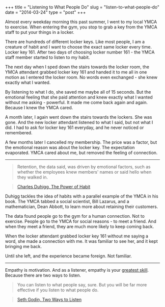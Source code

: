 +++
title = "Listening to What People Do"
slug = "listen-to-what-people-do"
date = "2014-03-24"
type = "post"
+++ 

Almost every weekday morning this past summer, I went to my local YMCA to exercise. When entering the gym, you stop to grab a key from the YMCA staff to put your things in a locker. 

There are hundreds of different locker keys. Like most people, I am a creature of habit and I want to choose the exact same locker every time. Locker key 161. After two days of choosing locker number 161 - the YMCA staff member started to listen to my habit. 

The next day when I sped down the stairs towards the locker room, the YMCA attendant grabbed locker key 161 and handed it to me all in one motion as I entered the locker room. No words even exchanged - she knew exactly what I wanted. 

By listening to what I do, she saved me maybe all of 15 seconds. But the emotional feeling that she paid attention and knew exactly what I wanted without me asking - powerful. It made me come back again and again. Because I knew the YMCA cared. 

A month later, I again went down the stairs towards the lockers. She was gone. And the new locker attendant listened to what I said, but not what I did. I had to ask for locker key 161 everyday, and he never noticed or remembered. 

A few months later I cancelled my membership. The price was a factor, but the emotional reason was about the locker key. The expectation evaporated. YMCA cared about me, but removed the feeling of connection.

* * * 

 > Retention, the data said, was driven by emotional factors, such as whether the employees knew members' names or said hello when they walked in.

> [Charles Duhigg, The Power of Habit](http://www.amazon.com/dp/081298160X) 

Duhigg tackles the idea of habits with a parallel example of the YMCA in his book. The YMCA tabbed a social scientist, Bill Lazarus, and a mathematician, Dean Abbott, to learn more about retaining their customers. 

The data found people go to the gym for a human connection. Not to exercise. People go to the YMCA for social reasons - to meet a friend. And when they meet a friend, they are much more likely to keep coming back. 

When the locker attendant grabbed locker key 161 without me saying a word, she made a connection with me. It was familiar to see her, and it kept bringing me back.

Until she left, and the experience became foreign. Not familiar. 

* * * 

Empathy is motivation. And as a listener, empathy is your [greatest skill](http://lewishowes.com/podcast/simon-sinek/).  Because there are two ways to listen. 

> You can listen to what people say, sure. But you will be far more effective if you listen to what people do.

> [Seth Godin, Two Ways to Listen](http://sethgodin.typepad.com/seths_blog/2014/03/two-ways-to-listen.html) 
